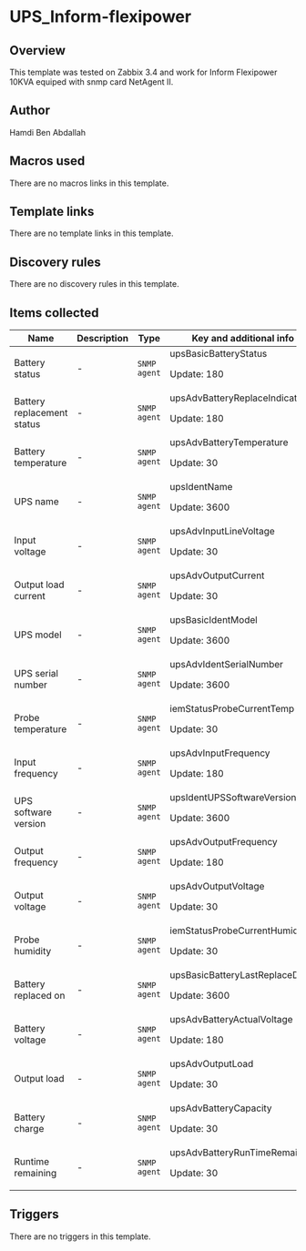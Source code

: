 # UPS_Inform-flexipower

## Overview

This template was tested on Zabbix 3.4 and work for Inform Flexipower 10KVA equiped with snmp card NetAgent II. 


 


 



## Author

Hamdi Ben Abdallah

## Macros used

There are no macros links in this template.

## Template links

There are no template links in this template.

## Discovery rules

There are no discovery rules in this template.

## Items collected

|Name|Description|Type|Key and additional info|
|----|-----------|----|----|
|Battery status|<p>-</p>|`SNMP agent`|upsBasicBatteryStatus<p>Update: 180</p>|
|Battery replacement status|<p>-</p>|`SNMP agent`|upsAdvBatteryReplaceIndicator<p>Update: 180</p>|
|Battery temperature|<p>-</p>|`SNMP agent`|upsAdvBatteryTemperature<p>Update: 30</p>|
|UPS name|<p>-</p>|`SNMP agent`|upsIdentName<p>Update: 3600</p>|
|Input voltage|<p>-</p>|`SNMP agent`|upsAdvInputLineVoltage<p>Update: 30</p>|
|Output load current|<p>-</p>|`SNMP agent`|upsAdvOutputCurrent<p>Update: 30</p>|
|UPS model|<p>-</p>|`SNMP agent`|upsBasicIdentModel<p>Update: 3600</p>|
|UPS serial number|<p>-</p>|`SNMP agent`|upsAdvIdentSerialNumber<p>Update: 3600</p>|
|Probe temperature|<p>-</p>|`SNMP agent`|iemStatusProbeCurrentTemp<p>Update: 30</p>|
|Input frequency|<p>-</p>|`SNMP agent`|upsAdvInputFrequency<p>Update: 180</p>|
|UPS software version|<p>-</p>|`SNMP agent`|upsIdentUPSSoftwareVersion<p>Update: 3600</p>|
|Output frequency|<p>-</p>|`SNMP agent`|upsAdvOutputFrequency<p>Update: 180</p>|
|Output voltage|<p>-</p>|`SNMP agent`|upsAdvOutputVoltage<p>Update: 30</p>|
|Probe humidity|<p>-</p>|`SNMP agent`|iemStatusProbeCurrentHumid<p>Update: 30</p>|
|Battery replaced on|<p>-</p>|`SNMP agent`|upsBasicBatteryLastReplaceDate<p>Update: 3600</p>|
|Battery voltage|<p>-</p>|`SNMP agent`|upsAdvBatteryActualVoltage<p>Update: 180</p>|
|Output load|<p>-</p>|`SNMP agent`|upsAdvOutputLoad<p>Update: 30</p>|
|Battery charge|<p>-</p>|`SNMP agent`|upsAdvBatteryCapacity<p>Update: 30</p>|
|Runtime remaining|<p>-</p>|`SNMP agent`|upsAdvBatteryRunTimeRemaining<p>Update: 30</p>|


## Triggers

There are no triggers in this template.

